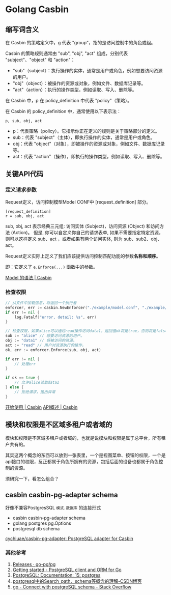 # Golang Casbin

## 缩写词含义

在 Casbin 的策略定义中，g 代表 "group"，指的是访问控制中的角色或组。

Casbin 的策略规则通常由 "sub", "obj", "act" 组成，分别代表 "subject"、"object" 和 "action"：

- "sub"（subject）：执行操作的实体，通常是用户或角色，例如想要访问资源的用户。
- "obj"（object）：被操作的资源或对象，例如文件、数据库记录等。
- "act"（action）：执行的操作类型，例如读取、写入、删除等。

在 Casbin 中，p 在 policy_definition 中代表 "policy"（策略）。

在 Casbin 的 policy_definition 中，通常使用以下表示法：

```
p, sub, obj, act
```

- p：代表策略（policy）。它指示你正在定义的规则是关于策略部分的定义。
- sub：代表 "subject"（主体），即执行操作的实体，通常是用户或角色。
- obj：代表 "object"（对象），即被操作的资源或对象，例如文件、数据库记录等。
- act：代表 "action"（操作），即执行的操作类型，例如读取、写入、删除等。

## 关键API代码

### 定义请求参数

Request定义，访问控制模型Model CONF中 [request_definition] 部分。

```
[request_definition]
r = sub, obj, act
```

sub, obj, act 表示经典三元组: 访问实体 (Subject)，访问资源 (Object) 和访问方法 (Action)。 但是, 你可以自定义你自己的请求表单, 如果不需要指定特定资源，则可以这样定义 sub、act ，或者如果有两个访问实体, 则为 sub、sub2、obj、act。

Request定义实际上定义了我们应该提供访问控制匹配功能的参数**名称和顺序**。

即：它定义了 `e.Enforce(...)` 函数中的参数。

[Model 的语法 | Casbin](https://casbin.org/zh/docs/syntax-for-models/#request定义)


### 检查权限

```go
// 从文件中加载信息，将返回一个执行者
enforcer, err := casbin.NewEnforcer("./example/model.conf", "./example/policy.csv")
if err != nil {
    log.Fatalf("error, detail: %s", err)
}

// 检查权限，如果alice可以通过read操作访问data1，返回值ok将是true，否则将是false
sub := "alice" // 想要访问资源的用户。
obj := "data1" // 将被访问的资源。
act := "read" // 用户对资源执行的操作。
ok, err := enforcer.Enforce(sub, obj, act)

if err != nil {
    // 处理err
}

if ok == true {
    // 允许alice读取data1
} else {
    // 拒绝请求，抛出异常
}
```

[开始使用 | Casbin](https://casbin.org/zh/docs/get-started)
[API概述 | Casbin](https://casbin.org/zh/docs/api-overview/)

## 模块和权限是不区域多租户或者域的

模块和权限是不区域多租户或者域的，也就是说模块和权限是属于总平台，所有租户共有的。

其实这两个概念的东西可以放到一张表里，一个是视图菜单、按钮的权限，一个是api接口的权限，反正都属于角色所拥有的资源，包括后面的设备也都属于角色控制的资源。

须研究一下，看怎么组合？

## casbin  casbin-pg-adapter  schema

好像不兼容PostgresSQL `模式.数据库` 的连接形式

- casbin  casbin-pg-adapter  schema
- golang postgres   pg.Options
- postgresql  db schema

[cychiuae/casbin-pg-adapter: PostgreSQL adapter for Casbin](https://github.com/cychiuae/casbin-pg-adapter)

### 其他参考

1. [Releases · go-pg/pg](https://github.com/go-pg/pg/releases)
2. [Getting started - PostgreSQL client and ORM for Go](https://pg.uptrace.dev/)
3. [PostgreSQL: Documentation: 15: postgres](https://www.postgresql.org/docs/current/app-postgres.html)
4. [postgresql中的Search_path、schema等概念的理解-CSDN博客](https://blog.csdn.net/tiandao2009/article/details/79630822?ydreferer=aHR0cHM6Ly93d3cuYmluZy5jb20v)
5. [go - Connect with postgreSQL schema - Stack Overflow](https://stackoverflow.com/questions/51459170/connect-with-postgresql-schema)